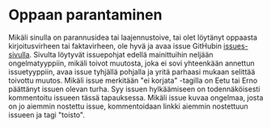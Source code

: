 # Oppaan parantaminen

Mikäli sinulla on parannusidea tai laajennustoive, tai olet löytänyt oppaasta kirjoitusvirheen tai faktavirheen, ole hyvä ja avaa issue GitHubin [issues-sivulla](https://github.com/EddieTheCubeHead/LUT-ohjelmoinnin-perusteet-ohjelmointiopas/issues).
Sivulta löytyvät issuepohjat edellä mainittuihin neljään ongelmatyyppiin, mikäli toivot muutosta, joka ei sovi yhteenkään annettun issuetyyppiin, avaa issue tyhjällä pohjalla ja
yritä parhaasi mukaan selittää toivottu muutos. Mikäli issue merkitään "ei korjata" -tagilla on Eetu tai Erno päättänyt issuen olevan turha. Syy issuen hylkäämiseen on
todennäköisesti kommentoitu issueen tässä tapauksessa. Mikäli issue kuvaa ongelmaa, josta on jo aiemmin nostettu issue, kommentoidaan linkki aiemmin nostettuun issueen ja tagi
"toisto".
